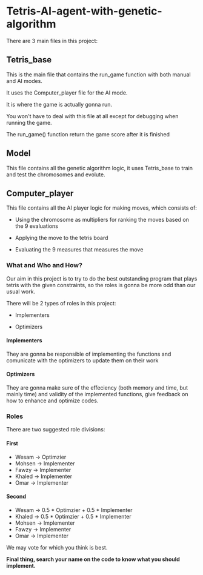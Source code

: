 # Tetris-AI-agent-with-genetic-algorithm

There are 3 main files in this project:

## Tetris_base
This is the main file that contains the run_game function with both manual and AI modes.

It uses the Computer_player file for the AI mode.

It is where the game is actually gonna run.

You won't have to deal with this file at all except for debugging when running the game.

The run_game() function return the game score after it is finished

## Model
This file contains all the genetic algorithm logic, it uses Tetris_base to train and test the chromosomes and evolute.

## Computer_player
This file contains all the AI player logic for making moves, which consists of:

- Using the chromosome as multipliers for ranking the moves based on the 9 evaluations

- Applying the move to the tetris board

- Evaluating the 9 measures that measures the move


### What and Who and How?

Our aim in this project is to try to do the best outstanding program that plays tetris with the given constraints, so the roles is gonna be more odd than our usual work.

There will be 2 types of roles in this project:

- Implementers

- Optimizers

#### Implementers
They are gonna be responsible of implementing the functions and comunicate with the optimizers to update them on their work

#### Optimizers
They are gonna make sure of the effeciency (both memory and time, but mainly time) and validity of the implemented functions, give feedback on how to enhance and optimize codes.

### Roles
There are two suggested role divisions:
#### First
- Wesam -> Optimzier
- Mohsen -> Implementer
- Fawzy -> Implementer
- Khaled -> Implementer
- Omar -> Implementer

#### Second
- Wesam -> 0.5 * Optimzier + 0.5 * Implementer
- Khaled -> 0.5 * Optimzier + 0.5 * Implementer
- Mohsen -> Implementer
- Fawzy -> Implementer
- Omar -> Implementer

We may vote for which you think is best.

**Final thing, search your name on the code to know what you should implement.**